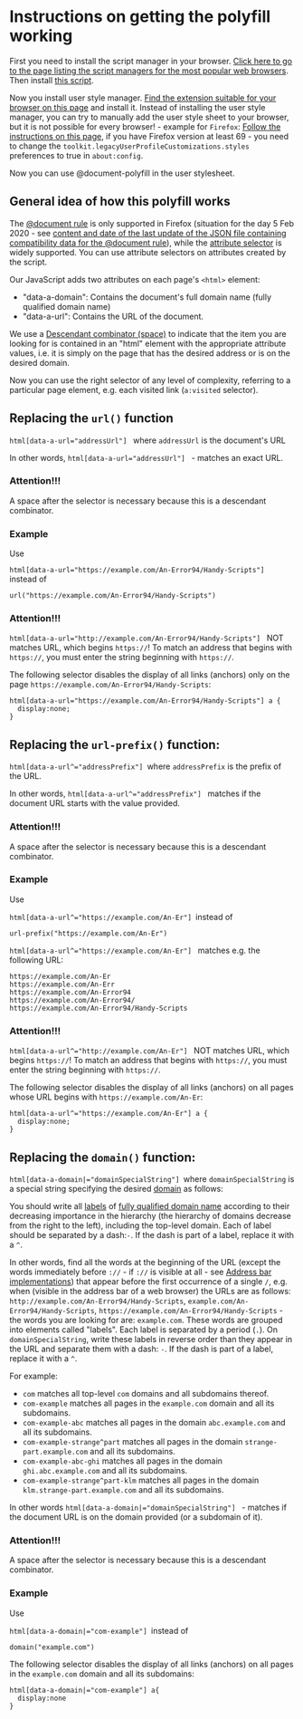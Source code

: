 # Instructions on getting the polyfill working

First you need to install the script manager in your browser. [Click here to go to the page listing the script managers for the most popular web browsers](https://github.com/OpenUserJS/OpenUserJS.org/wiki/Userscript-Beginners-HOWTO). Then install [this script](JavaScript.js).

Now you install user style manager. [Find the extension suitable for your browser on this page](https://github.com/openstyles/stylus/wiki/Stylish-alternatives) and install it. Instead of installing the user style manager, you can try to manually add the user style sheet to your browser, but it is not possible for every browser! - example for `Firefox`: [Follow the instructions on this page](http://kb.mozillazine.org/UserContent.css), if you have Firefox version at least 69 - you need to change the `toolkit.legacyUserProfileCustomizations.styles` preferences to true in `about:config`.

Now you can use @document-polyfill in the user stylesheet.

## General idea of how this polyfill works

The [@document rule](https://developer.mozilla.org/en-US/docs/Web/CSS/@document#Browser_compatibility) is only supported in Firefox (situation for the day 5 Feb 2020 - see  [content and date of the last update of the JSON file containing compatibility data for the @document rule](https://github.com/mdn/browser-compat-data/blob/master/css/at-rules/document.json)), while the [attribute selector](https://developer.mozilla.org/en-US/docs/Web/CSS/Attribute_selectors) is widely supported. You can use attribute selectors on attributes created by the script.

Our JavaScript adds two attributes on each page's `<html>` element:

* "data-a-domain": Contains the document's full domain name (fully qualified domain name)
* "data-a-url": Contains the URL of the document.

We use a [Descendant combinator (space)](https://developer.mozilla.org/en-US/docs/Web/CSS/Descendant_combinator) to indicate that the item you are looking for is contained in an "html" element with the appropriate attribute values, i.e. it is simply on the page that has the desired address or is on the desired domain.

Now you can use the right selector of any level of complexity, referring to a particular page element, e.g. each visited link (`a:visited` selector).


## Replacing the `url()` function

`html[data-a-url="addressUrl"] ` where `addressUrl` is the document's URL

In other words, `html[data-a-url="addressUrl"] ` - matches an exact URL.

### Attention!!!
A space after the selector is necessary because this is a descendant combinator.

### Example

Use

`html[data-a-url="https://example.com/An-Error94/Handy-Scripts"] ` instead of

```
url("https://example.com/An-Error94/Handy-Scripts")
```

### Attention!!!
```html[data-a-url="http://example.com/An-Error94/Handy-Scripts"] ``` NOT matches URL, which begins `https://`! To match an address that begins with `https://`, you must enter the string beginning with `https://`.

The following selector disables the display of all links (anchors) only on the page `https://example.com/An-Error94/Handy-Scripts`:

```
html[data-a-url="https://example.com/An-Error94/Handy-Scripts"] a {
  display:none;
}
```

## Replacing the `url-prefix()` function:

```html[data-a-url^="addressPrefix"] ```where `addressPrefix` is the prefix of the URL.

In other words, `html[data-a-url^="addressPrefix"] ` matches if the document URL starts with the value provided.

### Attention!!!
A space after the selector is necessary because this is a descendant combinator.

### Example

Use

```html[data-a-url^="https://example.com/An-Er"] ```instead of

```
url-prefix("https://example.com/An-Er")
```

```html[data-a-url^="https://example.com/An-Er"] ``` matches e.g. the following URL:

```
https://example.com/An-Er
https://example.com/An-Err
https://example.com/An-Error94
https://example.com/An-Error94/
https://example.com/An-Error94/Handy-Scripts
```

### Attention!!!
```html[data-a-url^="http://example.com/An-Er"] ``` NOT matches URL, which begins `https://`! To match an address that begins with `https://`, you must enter the string beginning with `https://`.

The following selector disables the display of all links (anchors) on all pages whose URL begins with `https://example.com/An-Er`:

```
html[data-a-url^="https://example.com/An-Er"] a {
  display:none;
}
```

## Replacing the `domain()` function:

`html[data-a-domain|="domainSpecialString"] `where `domainSpecialString` is a special string specifying the desired [domain](https://en.wikipedia.org/wiki/Domain_name) as follows:

You should write all [labels](https://en.wikipedia.org/wiki/Domain_name#Domain_name_syntax) of [fully qualified domain name](https://en.wikipedia.org/wiki/Fully_qualified_domain_name) according to their decreasing importance in the hierarchy (the hierarchy of domains decrease from the right to the left), including the top-level domain. Each of label should be separated by a dash:`-`. If the dash is part of a label, replace it with a `^`.

In other words, find all the words at the beginning of the URL (except the words immediately before `://` - if `://` is visible at all - see [Address bar implementations](https://en.wikipedia.org/wiki/Address_bar#Address_bar_implementations)) that appear before the first occurrence of a single `/`, e.g. when (visible in the address bar of a web browser) the URLs are as follows: `http://example.com/An-Error94/Handy-Scripts`, `example.com/An-Error94/Handy-Scripts`, `https://example.com/An-Error94/Handy-Scripts` - the words you are looking for are: `example.com`.
These words are grouped into elements called "labels". Each label is separated by a period (`.`). On `domainSpecialString`, write these labels in reverse order than they appear in the URL and separate them with a dash: `-`. If the dash is part of a label, replace it with a `^`.

For example:

* `com` matches all top-level `com` domains and all subdomains thereof.
* `com-example` matches all pages in the `example.com` domain and all its subdomains.
* `com-example-abc` matches all pages in the domain `abc.example.com` and all its subdomains.
* `com-example-strange^part` matches all pages in the domain `strange-part.example.com` and all its subdomains.
* `com-example-abc-ghi` matches all pages in the domain `ghi.abc.example.com` and all its subdomains.
* `com-example-strange^part-klm` matches all pages in the domain `klm.strange-part.example.com` and all its subdomains.

In other words `html[data-a-domain|="domainSpecialString"] ` - matches if the document URL is on the domain provided (or a subdomain of it).

### Attention!!!
A space after the selector is necessary because this is a descendant combinator.

### Example

Use

```html[data-a-domain|="com-example"] ```instead of

```
domain("example.com")
```

The following selector disables the display of all links (anchors) on all pages in the `example.com` domain and all its subdomains:

```
html[data-a-domain|="com-example"] a{
  display:none
}
```

